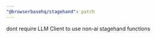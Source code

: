 ```yaml
---
"@browserbasehq/stagehand": patch
---
```


dont require LLM Client to use non-ai stagehand functions

